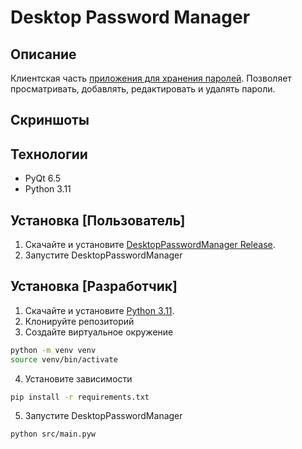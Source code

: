 # Desktop Password Manager

## Описание

Клиентская часть [приложения для хранения паролей](https://github.com/JKearnsl/PasswordManager). Позволяет просматривать, добавлять, редактировать и удалять пароли.

## Скриншоты




## Технологии

- PyQt 6.5
- Python 3.11

## Установка [Пользователь]

1. Скачайте и установите [DesktopPasswordManager Release](https://github.com/JKearnsl/DesktopPasswordManager/releases).
2. Запустите DesktopPasswordManager

## Установка [Разработчик]

1. Скачайте и установите [Python 3.11](https://www.python.org/downloads/).
2. Клонируйте репозиторий
3. Создайте виртуальное окружение
```bash
python -m venv venv
source venv/bin/activate
```
4. Установите зависимости
```bash
pip install -r requirements.txt
```
5. Запустите DesktopPasswordManager
```bash
python src/main.pyw
```
